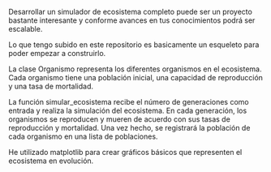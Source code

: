   Desarrollar un simulador de ecosistema completo puede ser un proyecto bastante interesante y conforme avances en tus conocimientos podrá ser escalable.   
  
  Lo que tengo subido en este repositorio es basicamente un esqueleto para poder empezar a construirlo.  
  

La clase Organismo representa los diferentes organismos en el ecosistema. Cada organismo tiene una población inicial, una capacidad de reproducción y una tasa de mortalidad.  


La función simular_ecosistema recibe el número de generaciones como entrada y realiza la simulación del ecosistema. En cada generación, los organismos se reproducen y mueren de acuerdo con sus tasas de reproducción y mortalidad. Una vez hecho, se registrará la población de cada organismo en una lista de poblaciones.

He utilizado matplotlib para crear gráficos básicos que representen el ecosistema en evolución.  
